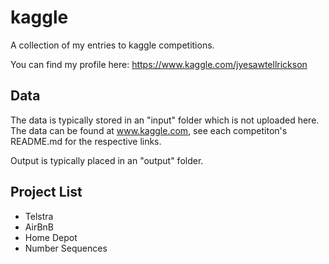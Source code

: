 # kaggle
A collection of my entries to kaggle competitions.

You can find my profile here: https://www.kaggle.com/jyesawtellrickson

## Data
The data is typically stored in an "input" folder which is not uploaded here. The data can be found at www.kaggle.com, see each competiton's README.md for the respective links.

Output is typically placed in an "output" folder.

## Project List
- Telstra
- AirBnB
- Home Depot
- Number Sequences
